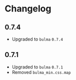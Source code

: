 # Changelog

## 0.7.4

- Upgraded to `bulma` `0.7.4`

## 0.7.1

- Upgraded to `bulma` `0.7.1`
- Removed `bulma_min.css.map`

